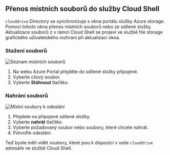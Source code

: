 ## <a name="transfer-local-files-to-cloud-shell"></a>Přenos místních souborů do služby Cloud Shell
`clouddrive` Directory se synchronizuje s okna portálu služby Azure storage. Pomocí tohoto okna přenos místních souborů nebo ze sdílené složky. Aktualizace souborů z v rámci Cloud Shell se projeví ve službě file storage grafického uživatelského rozhraní při aktualizaci okna.

### <a name="download-files"></a>Stažení souborů

![Seznam místních souborů](../articles/cloud-shell/media/persisting-shell-storage/download.png)
1. Na webu Azure Portal přejděte do sdílené složky připojené.
2. Vyberte cílový soubor.
3. Vyberte **Stáhnout** tlačítko.

### <a name="upload-files"></a>Nahrání souborů

![Místní soubory k odeslání](../articles/cloud-shell/media/persisting-shell-storage/upload.png)
1. Přejdete na připojené sdílené složky.
2. Vyberte **nahrát** tlačítko.
3. Vyberte požadovaný soubor nebo soubory, které chcete nahrát.
4. Potvrďte odeslání.

Teď byste měli vidět soubory, které jsou k dispozici v vaše `clouddrive` adresáře ve službě Cloud Shell.